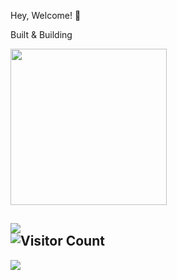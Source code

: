   Hey, Welcome! 👋

Built & Building

 <!-- <img src="https://github.com/user-attachments/assets/382fc4bb-d8c2-4fa7-ae2c-051a2dcefe91" width="160">  
 ![Readme building logos](https://github.com/user-attachments/assets/48c306ee-51dd-497d-9a07-af957b47525c) 
 
 <img src="https://github.com/user-attachments/assets/3a188fae-4f66-4886-97ed-3c00fff67125" width="250">

 -->


<img src="https://github.com/user-attachments/assets/48c306ee-51dd-497d-9a07-af957b47525c" width="250">




 <!-- ![Building Logos](https://github.com/user-attachments/assets/3a188fae-4f66-4886-97ed-3c00fff67125) -->
 

![](https://github-readme-streak-stats.herokuapp.com/?user=Kamal007OLica&theme=city_dark&hide_border=false)<br/>
![Visitor Count](https://profile-counter.glitch.me/{Kamal007OLica}/count.svg)
---
[![](https://visitcount.itsvg.in/api?id=Kamal007OLica&icon=2&color=10)](https://visitcount.itsvg.in)  
